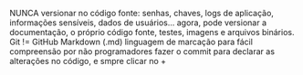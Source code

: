 NUNCA versionar no código fonte: senhas, chaves, logs de aplicação, informações sensíveis, dados de usuários...
agora, pode versionar a documentação, o próprio código fonte, testes, imagens e arquivos binários.
Git != GitHub
Markdown (.md) linguagem de marcação para fácil compreensão por não programadores
fazer o commit para declarar as alterações no código, e smpre clicar no +
